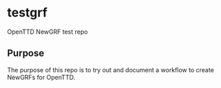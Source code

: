 # testgrf
OpenTTD NewGRF test repo

## Purpose
The purpose of this repo is to try out and document a workflow to create NewGRFs for OpenTTD.